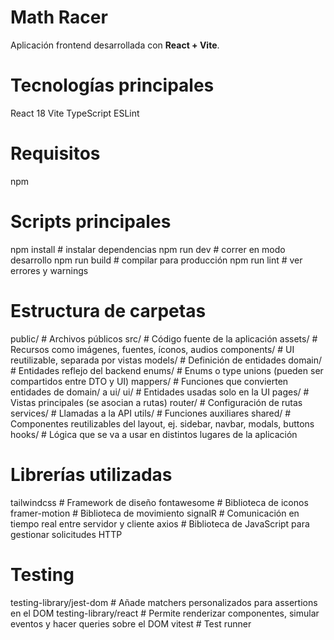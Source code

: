 # Math Racer
Aplicación frontend desarrollada con **React + Vite**.

# Tecnologías principales
React 18
Vite
TypeScript
ESLint

# Requisitos
npm

# Scripts principales
npm install       # instalar dependencias
npm run dev       # correr en modo desarrollo
npm run build     # compilar para producción
npm run lint      # ver errores y warnings

# Estructura de carpetas
public/               # Archivos públicos
src/                  # Código fuente de la aplicación
  assets/             # Recursos como imágenes, fuentes, íconos, audios
  components/         # UI reutilizable, separada por vistas
  models/             # Definición de entidades
    domain/           # Entidades reflejo del backend
    enums/            # Enums o type unions (pueden ser compartidos entre DTO y UI)
    mappers/          # Funciones que convierten entidades de domain/ a ui/
    ui/               # Entidades usadas solo en la UI
  pages/              # Vistas principales (se asocian a rutas)
  router/             # Configuración de rutas
  services/           # Llamadas a la API
  utils/              # Funciones auxiliares
  shared/             # Componentes reutilizables del layout, ej. sidebar, navbar, modals, buttons
  hooks/              # Lógica que se va a usar en distintos lugares de la aplicación

# Librerías utilizadas
tailwindcss         # Framework de diseño
fontawesome         # Biblioteca de iconos
framer-motion       # Biblioteca de movimiento
signalR             # Comunicación en tiempo real entre servidor y cliente
axios               # Biblioteca de JavaScript para gestionar solicitudes HTTP

# Testing
testing-library/jest-dom        # Añade matchers personalizados para assertions en el DOM
testing-library/react           # Permite renderizar componentes, simular eventos y hacer queries sobre el DOM
vitest                          # Test runner